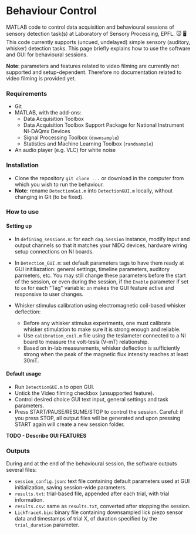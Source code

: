 # Behaviour Control

MATLAB code to control data acquisition and behavioural sessions of sensory detection task(s) at Laboratory of Sensory Processing, EPFL. :mouse:	:desktop_computer:
This code currently supports  (uncued, undelayed) simple sensory (auditory, whisker) detection tasks. This page briefly explains how to use the software and GUI for behavioural sessions.

**Note**: parameters and features related to video filming are currently not supported and setup-dependent. Therefore no documentation related to video filming is provided yet.

### Requirements
 - Git
 - MATLAB, with the add-ons:
    - Data Acquisition Toolbox
    - Data Acquisition Toolbox Support Package for National Instrument NI-DAQmx Devices
    - Signal Processing Toolbox (`downsample`)
    - Statistics and Machine Learning Toolbox (`randsample`)
 - An audio player (e.g. VLC) for white noise

### Installation
- Clone the repository `git clone ...` or download in the computer from which you wish to run the behaviour.
- **Note**: rename `DetectionGui.m` into `DetectionGUI.m` locally, without changing in Git (to be fixed).


### How to use
#### Setting up 
- In `defining_sessions.m`: for each `daq.Session` instance, modify input and output channels so that it matches your NIDQ devices, hardware wiring setup connections on NI boards.

- In `Detection_GUI.m`: set default parameters tags to have them ready at GUI initiliazation: general settings, timeline parameters, auditory parmeters, etc. You may still change these parameters before the start of the session, or even during the session, if the `Enable` parameter if set to `on` for each "Tag" variable: `on` makes the GUI feature active and responsive to user changes. 

- Whisker stimulus calibration using electromagnetic coil-based whisker deflection:
  - Before any whisker stimulus experiments, one must calibrate whisker stimulation to make sure it is strong enough and reliable.
  - Use `calibration_coil.m` file using the teslameter connected to a NI board to measure the volt-tesla (V-mT) relationship.
  - Based on in-lab measurements, whisker deflection is sufficiently strong when the peak of the magnetic flux intensity reaches at least 30mT.


#### Default usage
- Run `DetectionGUI.m` to open GUI.
- Untick the Video filming checkbox (unsupported feature). 
- Control desired choice GUI text input, general settings and task parameters.
- Press START/PAUSE/RESUME/STOP to control the session. Careful: if you press STOP, all output files will be generated and upon pressing START again will create a new session folder. 

**TODO - Describe GUI FEATURES**

### Outputs
During and at the end of the behavioural session, the software outputs several files:
- `session_config.json`: text file containing default parameters used at GUI initialization, saving session-wide parameters.
- `results.txt`: trial-based file, appended after each trial, with trial information.
- `results.csv`: same as `results.txt`, converted after stopping the session.
- `LickTraceX.bin`: binary file containing downsampled lick piezo sensor data and timestamps of trial X, of duration specified by the `trial_duration` parameter.
